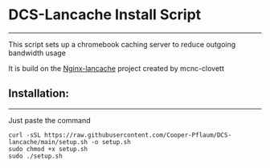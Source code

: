 # DCS-Lancache Install Script
---
This script sets up a chromebook caching server to reduce outgoing bandwidth usage

It is build on the [Nginx-lancache](https://github.com/mcnc-clovett/nginx_lancache/tree/debian) project created by mcnc-clovett



## Installation:
---
Just paste the command 
```
curl -sSL https://raw.githubusercontent.com/Cooper-Pflaum/DCS-lancache/main/setup.sh -o setup.sh
sudo chmod +x setup.sh
sudo ./setup.sh
```


